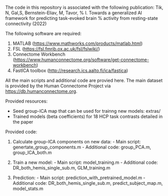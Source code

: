 The code in this repository is associated with the following publication: Tik, N, Gal,S, Bernstein-Eliav, M, Tavor,
% I. Towards a generalized AI framework for predicting task-evoked brain 
% activity from resting-state connectivity (2022)

The following software are required:
  1. MATLAB (https://www.mathworks.com/products/matlab.html)
  2. FSL (https://fsl.fmrib.ox.ac.uk/fsl/fslwiki/)
  3. Connectome Workbench (https://www.humanconnectome.org/software/get-connectome-workbench)
  4. FastICA toolbox (http://research.ics.aalto.fi/ica/fastica)

All the main scripts and additional code are provied here.
The main dataset is provided by the Human Connectome Project via https://db.humanconnectome.org.

Provided resources:
   - Seed group-ICA map that can be used for trainng new models: extras/
   - Trained models (beta coefficients) for 18 HCP task contrasts detailed in the paper
   
Provided code:
  1. Calculate group-ICA components on new data:
    - Main script: genertate_group_components.m
    - Additional code: group_PCA.m, group_ICA_both.m

   2. Train a new model:
    - Main script: model_training.m
    - Additional code: DR_both_hemis_single_sub.m, GLM_training.m

   3. Prediction:
    - Main script: prediction_with_pretrained_model.m
    - Additional code: DR_both_hemis_single_sub.m, predict_subject_map.m, model_stats.m
